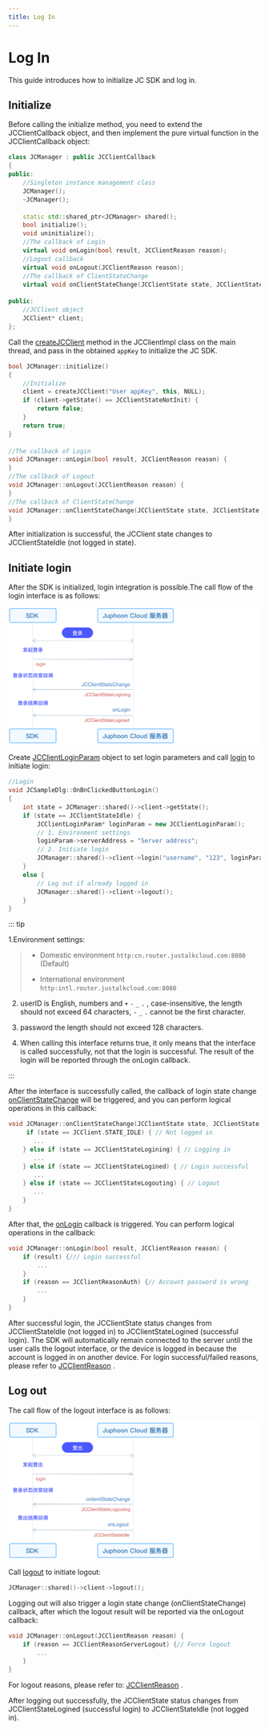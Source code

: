 ```yaml
---
title: Log In
---
```

# Log In

This guide introduces how to initialize JC SDK and log in.

## Initialize

Before calling the initialize method, you need to extend the
JCClientCallback object, and then implement the pure virtual function in
the JCClientCallback object:

``````cpp
class JCManager : public JCClientCallback
{
public:
    //Singleton instance management class
    JCManager();
    ~JCManager();

    static std::shared_ptr<JCManager> shared();
    bool initialize();
    void uninitialize();
    //The callback of Login
    virtual void onLogin(bool result, JCClientReason reason);
    //Logout callback
    virtual void onLogout(JCClientReason reason);
    //The callback of ClientStateChange
    virtual void onClientStateChange(JCClientState state, JCClientState oldState);

public:
    //JCClient object
    JCClient* client;
};
``````

Call the
[createJCClient](https://developer.juphoon.com/portal/reference/V2.1/windows/C++/html/_j_c_client_8h.html#a2d6fc4f203884536ff69bfe0e0ed300f)
method in the JCClientImpl class on the main thread, and pass in the
obtained `appKey` to initialize the JC SDK.

``````cpp
bool JCManager::initialize()
{
    //Initialize
    client = createJCClient("User appKey", this, NULL);
    if (client->getState() == JCClientStateNotInit) {
        return false;
    }
    return true;
}

//The callback of Login
void JCManager::onLogin(bool result, JCClientReason reason) {
}
//The callback of Logout
void JCManager::onLogout(JCClientReason reason) {
}
//The callback of ClientStateChange
void JCManager::onClientStateChange(JCClientState state, JCClientState oldState) {
}
``````

After initialization is successful, the JCClient state changes to
JCClientStateIdle (not logged in state).

## Initiate login

After the SDK is initialized, login integration is possible.The call
flow of the login interface is as follows:

![../../../../\_images_en/ios\_login.png](../../../../_images_en/ios_login.png)

Create
[JCClientLoginParam](https://developer.juphoon.com/portal/reference/V2.1/windows/C++/html/class_j_c_client_login_param.html)
object to set login parameters and call
[login](https://developer.juphoon.com/portal/reference/V2.1/windows/C++/html/class_j_c_client.html#ad612e9957623869289103fbf0721d902)
to initiate login:

``````cpp
//Login
void JCSampleDlg::OnBnClickedButtonLogin()
{
    int state = JCManager::shared()->client->getState();
    if (state == JCClientStateIdle) {
        JCClientLoginParam* loginParam = new JCClientLoginParam();
        // 1. Environment settings
        loginParam->serverAddress = "Server address";
        // 2. Initiate login
        JCManager::shared()->client->login("username", "123", loginParam);
    }
    else {
        // Log out if already logged in
        JCManager::shared()->client->logout();
    }
}
``````

::: tip

1.Environment settings:

>
>
>
>
> - Domestic environment `http:cn.router.justalkcloud.com:8080`
>     (Default)
>
> - International environment `http:intl.router.justalkcloud.com:8080`
>
>

2. userID is English, numbers and `+` `-` `_` `.` , case-insensitive,
    the length should not exceed 64 characters, `-` `_` `.` cannot be
    the first character.

3. password the length should not exceed 128 characters.

4. When calling this interface returns true, it only means that the
    interface is called successfully, not that the login is successful.
    The result of the login will be reported through the onLogin
    callback.

:::

After the interface is successfully called, the callback of login state
change
[onClientStateChange](https://developer.juphoon.com/portal/reference/V2.1/windows/C++/html/class_j_c_client_callback.html#ace087f907d2f8a2413f10d34cfb47337)
will be triggered, and you can perform logical operations in this
callback:

``````cpp
void JCManager::onClientStateChange(JCClientState state, JCClientState oldState) {
     if (state == JCClient.STATE_IDLE) { // Not logged in
       ...
    } else if (state == JCClientStateLogining) { // Logging in
       ...
    } else if (state == JCClientStateLogined) { // Login successful
       ...
    } else if (state == JCClientStateLogouting) { // Logout
       ...
    }
}
``````

After that, the
[onLogin](https://developer.juphoon.com/portal/reference/V2.1/windows/C++/html/class_j_c_client_callback.html#ab2deb2e2d3c95f848d9dc2baa7c6daff)
callback is triggered. You can perform logical operations in the
callback:

``````cpp
void JCManager::onLogin(bool result, JCClientReason reason) {
    if (result) {/// Login successful
        ...
    }
    if (reason == JCClientReasonAuth) {// Account password is wrong
        ...
    }
}
``````

After successful login, the JCClientState status changes from
JCClientStateIdle (not logged in) to JCClientStateLogined (successful
login). The SDK will automatically remain connected to the server until
the user calls the logout interface, or the device is logged in because
the account is logged in on another device. For login successful/failed
reasons, please refer to
[JCClientReason](https://developer.juphoon.com/portal/reference/V2.1/windows/C++/html/_j_c_client_constants_8h.html#a8b1b44e57fff02634fd4637428a70020)
.

## Log out

The call flow of the logout interface is as follows:

![../../../../\_images_en/ios\_logout.png](../../../../_images_en/ios_logout.png)

Call
[logout](https://developer.juphoon.com/portal/reference/V2.1/windows/C++/html/class_j_c_client.html#abac015a13078c84b06afac69dcd392ff)
to initiate logout:

``````cpp
JCManager::shared()->client->logout();
``````

Logging out will also trigger a login state change (onClientStateChange)
callback, after which the logout result will be reported via the
onLogout callback:

``````cpp
void JCManager::onLogout(JCClientReason reason) {
    if (reason == JCClientReasonServerLogout) {// Force logout
        ...
    }
}
``````

For logout reasons, please refer to:
[JCClientReason](https://developer.juphoon.com/portal/reference/V2.1/windows/C++/html/_j_c_client_constants_8h.html#a8b1b44e57fff02634fd4637428a70020)
.

After logging out successfully, the JCClientState status changes from
JCClientStateLogined (successful login) to JCClientStateIdle (not logged
in).
